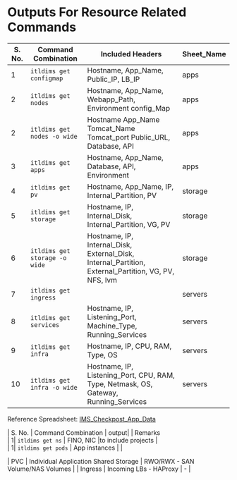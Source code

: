 # Outputs For Resource Related Commands

| S. No. | Command Combination               | Included Headers                                      | Sheet_Name|
|-------|-----------------------------------|---------------------------------------------------------|---|
| 1| `itldims get configmap`              | Hostname, App_Name, Public_IP, LB_IP | apps |
| 2| `itldims get nodes`       | Hostname, App_Name, Webapp_Path,	Environment	config_Map | apps |
| 2| `itldims get nodes -o wide`       | Hostname	App_Name	Tomcat_Name	Tomcat_port	Public_URL, Database, API | apps |
| 3| `itldims get apps`         | Hostname, App_Name, Database, API, Environment | apps |
| 4| `itldims get pv`         | Hostname, App_Name, IP, Internal_Partition, PV  | storage |
| 5| `itldims get storage`   | Hostname, IP, Internal_Disk, Internal_Partition, VG, PV | storage |
| 6| `itldims get storage -o wide`         | Hostname, IP, Internal_Disk, External_Disk, Internal_Partition, External_Partition, VG, PV, NFS, lvm | storage |
| 7| `itldims get ingress`   | | servers |
| 8| `itldims get services` | Hostname, IP, Listening_Port, Machine_Type, Running_Services | servers |
| 9| `itldims get infra` | Hostname, IP, CPU, RAM, Type, OS | servers |
| 10| `itldims get infra -o wide` | Hostname, IP, Listening_Port, CPU, RAM, Type, Netmask, OS, Gateway, Running_Services | servers |

Reference Spreadsheet: [IMS_Checkpost_App_Data](https://docs.google.com/spreadsheets/d/1Ln6P5XYu0s63Ygvu4D_Uky6sWo-BEDSliL_wz43-7ik/edit?pli=1#gid=0)

| S. No. | Command Combination       | output|        | Remarks                                      
| 1| `itldims get ns`              | FINO, NIC  |to include projects  |                              
| 1| `itldims get pods`              | App instances | |  

| PVC            | Individual Application Shared Storage          | RWO/RWX - SAN Volume/NAS Volumes            |
| Ingress        | Incoming LBs - HAProxy                           |                    -                       |
